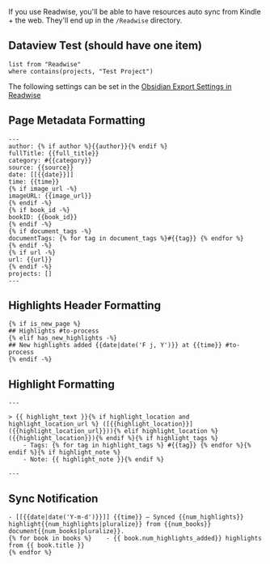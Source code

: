 If you use Readwise, you'll be able to have resources auto sync from Kindle + the web. They'll end up in the  `/Readwise` directory.

## Dataview Test (should have one item)
```dataview
list from "Readwise" 
where contains(projects, "Test Project")
```

The following settings can be set in the [Obsidian Export Settings in Readwise](https://readwise.io/export/obsidian/preferences)

## Page Metadata Formatting

```
---
author: {% if author %}{{author}}{% endif %}
fullTitle: {{full_title}}
category: #{{category}}
source: {{source}}
date: [[{{date}}]]
time: {{time}}
{% if image_url -%}
imageURL: {{image_url}}
{% endif -%}
{% if book_id -%}
bookID: {{book_id}}
{% endif -%}
{% if document_tags -%}
documentTags: {% for tag in document_tags %}#{{tag}} {% endfor %}
{% endif -%}
{% if url -%}
url: {{url}}
{% endif -%}
projects: []
---
```


## Highlights Header Formatting

```
{% if is_new_page %}
## Highlights #to-process 
{% elif has_new_highlights -%}
## New highlights added {{date|date('F j, Y')}} at {{time}} #to-process 
{% endif -%}
```


## Highlight Formatting

```
---

> {{ highlight_text }}{% if highlight_location and highlight_location_url %} ([{{highlight_location}}]({{highlight_location_url}})){% elif highlight_location %} ({{highlight_location}}){% endif %}{% if highlight_tags %}
    - Tags: {% for tag in highlight_tags %} #{{tag}} {% endfor %}{% endif %}{% if highlight_note %}
    - Note: {{ highlight_note }}{% endif %}

---
```


## Sync Notification
```
- [[{{date|date('Y-m-d')}}]] {{time}} — Synced {{num_highlights}} highlight{{num_highlights|pluralize}} from {{num_books}} document{{num_books|pluralize}}.
{% for book in books %}    - {{ book.num_highlights_added}} highlights from {{ book.title }}
{% endfor %}
```
